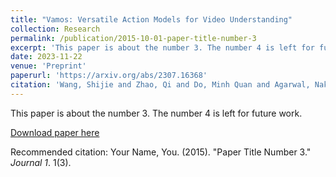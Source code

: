 ```yaml
---
title: "Vamos: Versatile Action Models for Video Understanding"
collection: Research
permalink: /publication/2015-10-01-paper-title-number-3
excerpt: 'This paper is about the number 3. The number 4 is left for future work.'
date: 2023-11-22
venue: 'Preprint'
paperurl: 'https://arxiv.org/abs/2307.16368'
citation: 'Wang, Shijie and Zhao, Qi and Do, Minh Quan and Agarwal, Nakul and Lee, Kwonjoon and Sun, Chen. (2023). "Vamos: Versatile Action Models for Video Understanding." arXiv. cs.CV.'
---
```

This paper is about the number 3. The number 4 is left for future work.

[Download paper here](http://academicpages.github.io/files/paper3.pdf)

Recommended citation: Your Name, You. (2015). "Paper Title Number 3." <i>Journal 1</i>. 1(3).